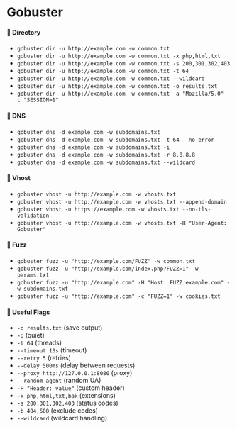 # Gobuster

####

#### 🔹 Directory

* `gobuster dir -u http://example.com -w common.txt`
* `gobuster dir -u http://example.com -w common.txt -x php,html,txt`
* `gobuster dir -u http://example.com -w common.txt -s 200,301,302,403`
* `gobuster dir -u http://example.com -w common.txt -t 64`
* `gobuster dir -u http://example.com -w common.txt --wildcard`
* `gobuster dir -u http://example.com -w common.txt -o results.txt`
* `gobuster dir -u http://example.com -w common.txt -a "Mozilla/5.0" -c "SESSION=1"`

#### 🔹 DNS

* `gobuster dns -d example.com -w subdomains.txt`
* `gobuster dns -d example.com -w subdomains.txt -t 64 --no-error`
* `gobuster dns -d example.com -w subdomains.txt -i`
* `gobuster dns -d example.com -w subdomains.txt -r 8.8.8.8`
* `gobuster dns -d example.com -w subdomains.txt --wildcard`

#### 🔹 Vhost

* `gobuster vhost -u http://example.com -w vhosts.txt`
* `gobuster vhost -u http://example.com -w vhosts.txt --append-domain`
* `gobuster vhost -u https://example.com -w vhosts.txt --no-tls-validation`
* `gobuster vhost -u http://example.com -w vhosts.txt -H "User-Agent: Gobuster"`

#### 🔹 Fuzz

* `gobuster fuzz -u "http://example.com/FUZZ" -w common.txt`
* `gobuster fuzz -u "http://example.com/index.php?FUZZ=1" -w params.txt`
* `gobuster fuzz -u "http://example.com" -H "Host: FUZZ.example.com" -w subdomains.txt`
* `gobuster fuzz -u "http://example.com" -c "FUZZ=1" -w cookies.txt`

#### 🔹 Useful Flags

* `-o results.txt` (save output)
* `-q` (quiet)
* `-t 64` (threads)
* `--timeout 10s` (timeout)
* `--retry 5` (retries)
* `--delay 500ms` (delay between requests)
* `--proxy http://127.0.0.1:8080` (proxy)
* `--random-agent` (random UA)
* `-H "Header: value"` (custom header)
* `-x php,html,txt,bak` (extensions)
* `-s 200,301,302,403` (status codes)
* `-b 404,500` (exclude codes)
* `--wildcard` (wildcard handling)
